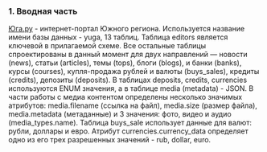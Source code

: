 ### 1. Вводная часть
[Юга.ру](https://yuga.ru) - интернет-портал Южного региона. Используется название имени базы данных - yuga, 13
таблиц. Таблица editors является ключевой в прилагаемой схеме. Все остальные таблицы спроектированы в данный момент
для двух направлений — новости (news), статьи (articles), темы (tops), блоги (blogs), и банки (banks), курсы (courses),
купля-продажа рублей и валюты (buys_sales), кредиты (credits), депозиты (deposits). В таблицах deposits, credits,
currencies используются ENUM значения, а в таблице media (metadata) - JSON. В части работы с медиа контентом определены
несколько значимых атрибутов: media.filename (ссылка на файл), media.size (размер файла), media.metadata (метаданные) и
3 значения: фото, видео и аудио (media_types.name). Таблица buys_sale использует данные для валют: рубли, доллары и
евро. Атрибут currencies.currency_data определяет одно из его трех разрешенных значений - rub, dollar, euro.